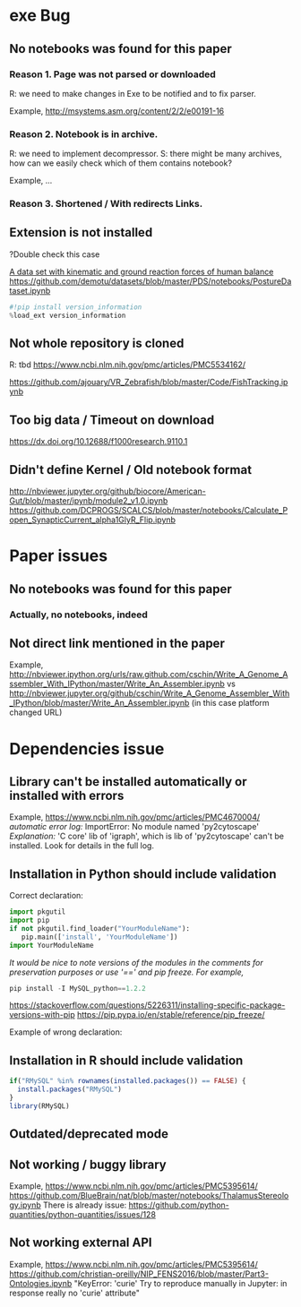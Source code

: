 # exe Bug

## No notebooks was found for this paper

### Reason 1. Page was not parsed or downloaded

R: we need to make changes in Exe to be notified and to fix parser.

Example, http://msystems.asm.org/content/2/2/e00191-16

### Reason 2. Notebook is in archive.

R: we need to implement decompressor.
S: there might be many archives, how can we easily check which of them contains notebook?

Example, ...

### Reason 3. Shortened / With redirects Links.

## Extension is not installed

?Double check this case

[A data set with kinematic and ground reaction forces of human balance](https://www.ncbi.nlm.nih.gov/pmc/articles/PMC5534162/)
https://github.com/demotu/datasets/blob/master/PDS/notebooks/PostureDataset.ipynb

```Python
#!pip install version_information
%load_ext version_information
```

## Not whole repository is cloned

R: tbd
https://www.ncbi.nlm.nih.gov/pmc/articles/PMC5534162/

https://github.com/ajouary/VR_Zebrafish/blob/master/Code/FishTracking.ipynb

## Too big data / Timeout on download

https://dx.doi.org/10.12688/f1000research.9110.1

## Didn't define Kernel / Old notebook format

http://nbviewer.jupyter.org/github/biocore/American-Gut/blob/master/ipynb/module2_v1.0.ipynb
https://github.com/DCPROGS/SCALCS/blob/master/notebooks/Calculate_Popen_SynapticCurrent_alpha1GlyR_Flip.ipynb


# Paper issues

## No notebooks was found for this paper

### Actually, no notebooks, indeed

## Not direct link mentioned in the paper

Example,
http://nbviewer.ipython.org/urls/raw.github.com/cschin/Write_A_Genome_Assembler_With_IPython/master/Write_An_Assembler.ipynb
vs
http://nbviewer.jupyter.org/github/cschin/Write_A_Genome_Assembler_With_IPython/blob/master/Write_An_Assembler.ipynb
(in this case platform changed URL)


# Dependencies issue

## Library can't be installed automatically or installed with errors


Example, https://www.ncbi.nlm.nih.gov/pmc/articles/PMC4670004/
*automatic error log:* ImportError: No module named 'py2cytoscape'
*Explanation:* 'C core' lib of 'igraph', which is lib of 'py2cytoscape' can't be installed. Look for details in the full log.

## Installation in Python should include validation

Correct declaration:

```Python
import pkgutil
import pip
if not pkgutil.find_loader("YourModuleName"):
   pip.main(['install', 'YourModuleName'])
import YourModuleName
```

*It would be nice to note versions of the modules in the comments for preservation purposes or use '==' and pip freeze. For example,*

```Python
pip install -I MySQL_python==1.2.2
```
https://stackoverflow.com/questions/5226311/installing-specific-package-versions-with-pip
https://pip.pypa.io/en/stable/reference/pip_freeze/

Example of wrong declaration:


## Installation in R should include validation

```R
if("RMySQL" %in% rownames(installed.packages()) == FALSE) {
  install.packages("RMySQL")
}
library(RMySQL)
```


## Outdated/deprecated mode

## Not working / buggy library

Example,
https://www.ncbi.nlm.nih.gov/pmc/articles/PMC5395614/
https://github.com/BlueBrain/nat/blob/master/notebooks/ThalamusStereology.ipynb
There is already issue: https://github.com/python-quantities/python-quantities/issues/128

## Not working external API

Example,
https://www.ncbi.nlm.nih.gov/pmc/articles/PMC5395614/
https://github.com/christian-oreilly/NIP_FENS2016/blob/master/Part3-Ontologies.ipynb
"KeyError: 'curie'
Try to reproduce manually in Jupyter: in response really no 'curie' attribute"
